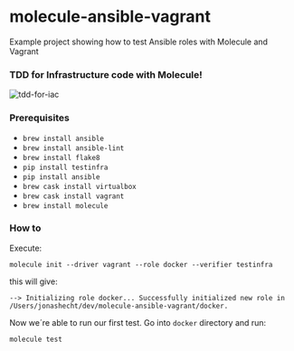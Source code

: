# molecule-ansible-vagrant
Example project showing how to test Ansible roles with Molecule and Vagrant

### TDD for Infrastructure code with Molecule!

![tdd-for-iac](https://yuml.me/diagram/scruffy/class/[Given:%20Spin%20up%20Infrastructure%20with%20Vagrant]-&gt;[Then:%20Execute%20Ansible%20Playbooks/Roles],[Then:%20Execute%20Ansible%20Playbooks/Roles]-&gt;[Then:%20Assert%20with%20Testinfra],[Then:%20Assert%20with%20Testinfra]-&gt;[Cleanup%20Infrastructure])


### Prerequisites

* `brew install ansible`
* `brew install ansible-lint`
* `brew install flake8`
* `pip install testinfra`
* `pip install ansible`
* `brew cask install virtualbox`
* `brew cask install vagrant`
* `brew install molecule`


### How to

Execute:

`molecule init --driver vagrant --role docker --verifier testinfra`

this will give:

`--> Initializing role docker...
 Successfully initialized new role in /Users/jonashecht/dev/molecule-ansible-vagrant/docker.`
 
Now we´re able to run our first test. Go into `docker` directory and run:

`molecule test`